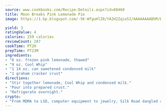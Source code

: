 ```yaml
---
source: www.cookbooks.com/Recipe-Details.aspx?id=88460
title: Moon Breaks Pink Lemonade Pie
image: https://1.bp.blogspot.com/-5K-WfguHlZ0/YA2H2Zqia5I/AAAAAAAABhM/Bdgu68p4aG0Q6jWdy3eGaUXSKw5p3sdxwCLcBGAsYHQ/s324/7.png

yield: 3
ratingValue: 4
calories: 259 calories
reviewCount: 287
cookTime: PT2H
prepTime: PT23M
ingredients:
- "6 oz. frozen pink lemonade, thawed"
- "9 oz. Cool Whip"
- "1 14 oz. can sweetened condensed milk"
- "1 graham cracker crust"
directions:
- "Stir together lemonade, Cool Whip and condensed milk."
- "Pour into prepared crust."
- "Refrigerate overnight."
crypto:
- "From MDMA to LSD, computer equipment to jewelry, Silk Road dangled a menu listing all the greatest things Bitcoin can buy."
---
```

